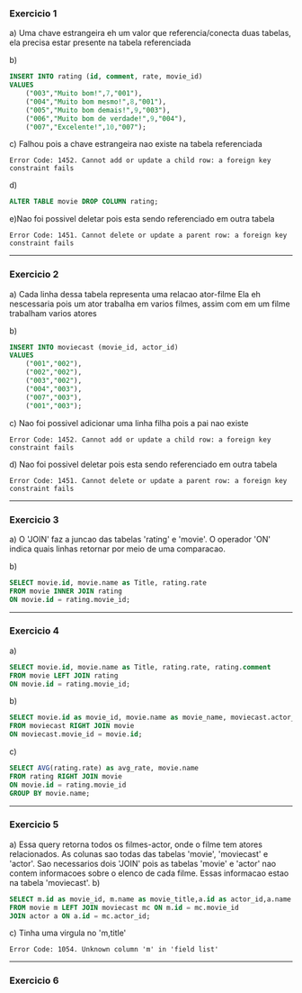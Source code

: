### Exercicio 1

a) Uma chave estrangeira eh um valor que referencia/conecta duas tabelas,
ela precisa estar presente na tabela referenciada

b)

```sql
INSERT INTO rating (id, comment, rate, movie_id)
VALUES
	("003","Muito bom!",7,"001"),
    ("004","Muito bom mesmo!",8,"001"),
    ("005","Muito bom demais!",9,"003"),
    ("006","Muito bom de verdade!",9,"004"),
    ("007","Excelente!",10,"007");
```

c) Falhou pois a chave estrangeira nao existe na tabela referenciada

```
Error Code: 1452. Cannot add or update a child row: a foreign key constraint fails
```

d)

```sql
ALTER TABLE movie DROP COLUMN rating;
```

e)Nao foi possivel deletar pois esta sendo referenciado em outra tabela

```
Error Code: 1451. Cannot delete or update a parent row: a foreign key constraint fails
```

---

### Exercicio 2

a) Cada linha dessa tabela representa uma relacao ator-filme
Ela eh nescessaria pois um ator trabalha em varios filmes, assim com em um filme trabalham varios atores

b)

```sql
INSERT INTO moviecast (movie_id, actor_id)
VALUES
	("001","002"),
	("002","002"),
	("003","002"),
	("004","003"),
	("007","003"),
	("001","003");
```

c) Nao foi possivel adicionar uma linha filha pois a pai nao existe

```
Error Code: 1452. Cannot add or update a child row: a foreign key constraint fails
```

d) Nao foi possivel deletar pois esta sendo referenciado em outra tabela

```
Error Code: 1451. Cannot delete or update a parent row: a foreign key constraint fails
```

---

### Exercicio 3

a) O 'JOIN' faz a juncao das tabelas 'rating' e 'movie'.
O operador 'ON' indica quais linhas retornar por meio de uma comparacao.

b)

```sql
SELECT movie.id, movie.name as Title, rating.rate
FROM movie INNER JOIN rating
ON movie.id = rating.movie_id;
```

---

### Exercicio 4

a)

```sql
SELECT movie.id, movie.name as Title, rating.rate, rating.comment
FROM movie LEFT JOIN rating
ON movie.id = rating.movie_id;
```

b)

```sql
SELECT movie.id as movie_id, movie.name as movie_name, moviecast.actor_id
FROM moviecast RIGHT JOIN movie
ON moviecast.movie_id = movie.id;
```

c)

```sql
SELECT AVG(rating.rate) as avg_rate, movie.name
FROM rating RIGHT JOIN movie
ON movie.id = rating.movie_id
GROUP BY movie.name;
```

---

### Exercicio 5

a) Essa query retorna todos os filmes-actor, onde o filme tem atores relacionados.
As colunas sao todas das tabelas 'movie', 'moviecast' e 'actor'.
Sao necessarios dois 'JOIN' pois as tabelas 'movie' e 'actor' nao contem informacoes sobre o elenco de cada filme.
Essas informacao estao na tabela 'moviecast'.
b)

```sql
SELECT m.id as movie_id, m.name as movie_title,a.id as actor_id,a.name as actor_name
FROM movie m LEFT JOIN moviecast mc ON m.id = mc.movie_id
JOIN actor a ON a.id = mc.actor_id;
```

c) Tinha uma virgula no 'm,title'

```
Error Code: 1054. Unknown column 'm' in 'field list'
```

---

### Exercicio 6
